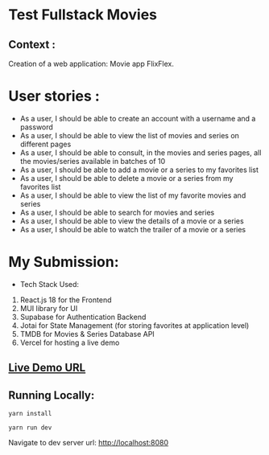# Test Fullstack Movies

## Context :

Creation of a web application: Movie app FlixFlex.

# User stories :

- As a user, I should be able to create an account with a username and a
  password
- As a user, I should be able to view the list of movies and series on different
  pages
- As a user, I should be able to consult, in the movies and series pages, all the
  movies/series available in batches of 10
- As a user, I should be able to add a movie or a series to my favorites list
- As a user, I should be able to delete a movie or a series from my favorites list
- As a user, I should be able to view the list of my favorite movies and series
- As a user, I should be able to search for movies and series
- As a user, I should be able to view the details of a movie or a series
- As a user, I should be able to watch the trailer of a movie or a series

# My Submission:

- Tech Stack Used:

1. React.js 18 for the Frontend
2. MUI library for UI
3. Supabase for Authentication Backend
4. Jotai for State Management (for storing favorites at application level)
5. TMDB for Movies & Series Database API
6. Vercel for hosting a live demo

## [Live Demo URL](https://flix-flex-ahmed-chakhoum.vercel.app)

## Running Locally:

```shell
yarn install
```

```shell
yarn run dev
```

Navigate to dev server url: [http://localhost:8080](http://localhost:8080)
